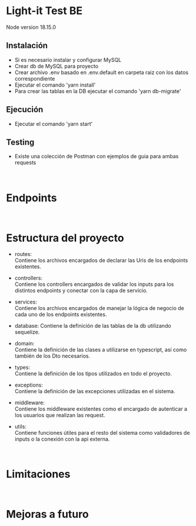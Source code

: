 # Light-it Test BE
Node version 18.15.0

## Instalación
- Si es necesario instalar y configurar MySQL
- Crear db de MySQL para proyecto
- Crear archivo .env basado en .env.default en carpeta raiz con los datos correspondiente
- Ejecutar el comando 'yarn install'
- Para crear las tablas en la DB ejecutar el comando 'yarn db-migrate'

## Ejecución
- Ejecutar el comando 'yarn start' 

## Testing
- Existe una colección de Postman con ejemplos de guia para ambas requests

<br/>

# Endpoints

<br/>

# Estructura del proyecto
- routes:  
Contiene los archivos encargados de declarar las Uris de los endpoints existentes.

- controllers:  
Contiene los controllers encargados de validar los inputs para los distintos endpoints y conectar con la capa de servicio.

- services:  
Contiene los archivos encargados de manejar la lógica de negocio de cada uno de los endpoints existentes.

- database:
Contiene la definición de las tablas de la db utilizando sequelize.

- domain:  
Contiene la definición de las clases a utilizarse en typescript, así como también de los Dto necesarios.

- types:  
Contiene la definición de los tipos utilizados en todo el proyecto.

- exceptions:  
Contiene la definición de las excepciones utilizadas en el sistema.

- middleware:  
Contiene los middleware existentes como el encargado de autenticar a los usuarios que realizan las request.

- utils:  
Contiene funciones útiles para el resto del sistema como validadores de inputs o la conexión con la api externa.

<br/>

# Limitaciones


<br/>

# Mejoras a futuro
